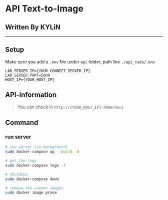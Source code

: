 # API Text-to-Image
## Written By KYLiN

---

## Setup
Make sure you add a `.env` file under `api` folder, path like `./api_cuda/.env`


```
LAB_SERVER_IP={YOUR_CONNECT_SERVER_IP}
LAB_SERVER_PORT=5000
HOST_IP={YOUR_HOST_IP}
```

## API-information
> You can check in `http://{YOUR_HOST_IP}:4080/docs`

## Command 
### run server
```sh
# run server (in background)
sudo docker-compose up --build -d 

# get the logs 
sudo docker-compose logs -f

# shutdown
sudo docker-compose down 

# remove the <none> images
sudo docker image prune 
```
